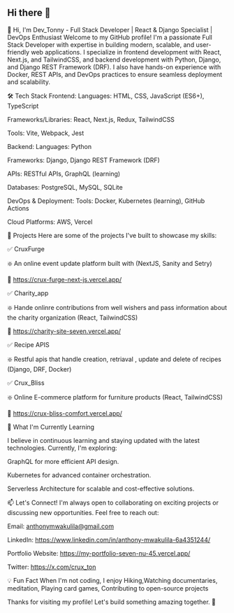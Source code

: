 ## Hi there 👋
👋 Hi, I'm Dev_Tonny -
Full Stack Developer | React & Django Specialist | DevOps Enthusiast
Welcome to my GitHub profile! I'm a passionate Full Stack Developer with expertise in building modern, scalable, and user-friendly web applications. I specialize in frontend development with React, Next.js, and TailwindCSS, and backend development with Python, Django, and Django REST Framework (DRF). I also have hands-on experience with Docker, REST APIs, and DevOps practices to ensure seamless deployment and scalability.

🛠️ Tech Stack
Frontend:
Languages: HTML, CSS, JavaScript (ES6+), TypeScript

Frameworks/Libraries: React, Next.js, Redux, TailwindCSS

Tools: Vite, Webpack, Jest

Backend:
Languages: Python

Frameworks: Django, Django REST Framework (DRF)

APIs: RESTful APIs, GraphQL (learning)

Databases: PostgreSQL, MySQL, SQLite

DevOps & Deployment:
Tools: Docker, Kubernetes (learning), GitHub Actions

Cloud Platforms: AWS, Vercel

🚀 Projects
Here are some of the projects I've built to showcase my skills:

✅ CruxFurge

❇️ An online event update platform built with (NextJS, Sanity and Setry)

🔗 https://crux-furge-next-js.vercel.app/


✅ Charity_app

❇️ Hande onlinre contributions from well wishers and pass information about the charity organization (React, TailwindCSS)

🔗 https://charity-site-seven.vercel.app/


✅ Recipe APIS

❇️ Restful apis that handle creation, retriaval , update and delete of recipes (Django, DRF, Docker) 

✅ Crux_Bliss

❇️ Online E-commerce platform for furniture products (React, TailwindCSS)

🔗 https://crux-bliss-comfort.vercel.app/
 

🌱 What I'm Currently Learning

I believe in continuous learning and staying updated with the latest technologies. Currently, I'm exploring:

GraphQL for more efficient API design.

Kubernetes for advanced container orchestration.

Serverless Architecture for scalable and cost-effective solutions.

📫 Let's Connect!
I'm always open to collaborating on exciting projects or discussing new opportunities. Feel free to reach out:

Email: anthonymwakulila@gmail.com

LinkedIn: https://www.linkedin.com/in/anthony-mwakulila-6a4351244/

Portfolio Website: https://my-portfolio-seven-nu-45.vercel.app/

Twitter: https://x.com/crux_ton

💡 Fun Fact
When I'm not coding, I enjoy Hiking,Watching documentaries, meditation, Playing card games, Contributing to open-source projects

Thanks for visiting my profile! Let's build something amazing together. 🚀

